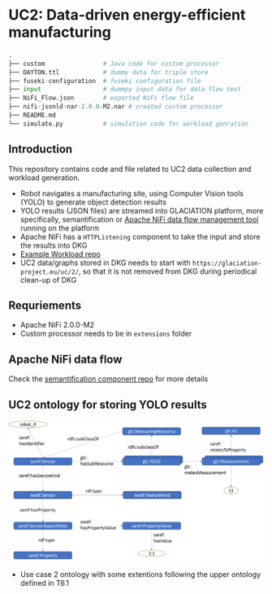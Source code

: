 # UC2: Data-driven energy-efficient manufacturing

```python
.
├── custom                # Java code for custom processor 
├── DAYTON.ttl            # dummy data for triple store
├── fuseki-configuration  # fuseki configuration file
├── input                 # dummpy input data for data flow test
├── NiFi_Flow.json        # exported NiFi flow file
├── nifi-jsonld-nar-2.0.0-M2.nar # created custom processor
├── README.md
└── simulate.py           # simulation code for workload genration
```



## Introduction

This repository contains code and file related to UC2 data collection and workload generation.

* Robot navigates a manufacturing site, using Computer Vision tools (YOLO) to generate object detection results
* YOLO results (JSON files) are streamed into GLACIATION platform, more specifically, semantification or [Apache NiFi data flow management tool](https://github.com/glaciation-heu/glaciation-semantification-service/blob/main/DESCRIPTION.md) running on the platform
* Apache NiFi has a ```HTTPListening``` component to take the input and store the results into DKG
* [Example Workload repo](https://github.com/glaciation-heu/glaciation-uc2-workload-service/blob/main/WORKLOAD.md)
* UC2 data/graphs stored in DKG needs to start with ```https://glaciation-project.eu/uc/2/```, so that it is not removed from DKG during periodical clean-up of DKG 



## Requriements

* Apache NiFi 2.0.0-M2
* Custom processor needs to be in ```extensions``` folder


## Apache NiFi data flow
Check the [semantification component repo](https://github.com/glaciation-heu/glaciation-semantification-service/blob/main/DESCRIPTION.md) for more details

## UC2 ontology for storing YOLO results
![UC2Ontology](20241023_ontology.png)
* Use case 2 ontology with some extentions following the upper ontology defined in T6.1
